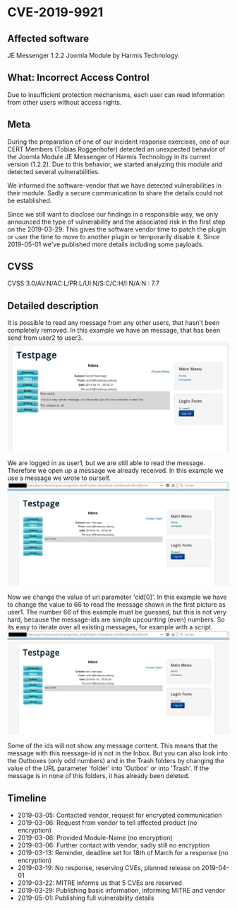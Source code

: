 # CVE-2019-9921

## Affected software
JE Messenger 1.2.2 Joomla Module by Harmis Technology.

## What: Incorrect Access Control
Due to insufficient protection mechanisms, each user can read information from other users without access rights.

## Meta
During the preparation of one of our incident response exercises, one of our CERT Members (Tobias Roggenhofer) detected an unexpected behavior of the Joomla Module JE Messenger of Harmis Technology in its current version (1.2.2). Due to this behavior, we started analyzing this module and detected several vulnerabilities.

We informed the software-vendor that we have detected vulnerabilities in their module. Sadly a secure communication to share the details could not be established.

Since we still want to disclose our findings in a responsible way, we only announced the type of vulnerability and the associated risk in the first step on the 2019-03-29. This gives the software vendor time to patch the plugin or user the time to move to another plugin or temporarily disable it. Since 2019-05-01 we've published more details including some payloads.

## CVSS
CVSS:3.0/AV:N/AC:L/PR:L/UI:N/S:C/C:H/I:N/A:N : 7.7

## Detailed description
It is possible to read any message from any other users, that hasn't been completely removed. 
In this example we have an message, that has been send from user2 to user3. 
![Secret Message from user2 to user3](/CVEs/CVE-2019-9921_1.png)

We are logged in as user1, but we are still able to read the message. Therefore we open up a message we already received. In this example we use a message we wrote to ourself.
![Message in the inbox of user1](/CVEs/CVE-2019-9921_2.png)

Now we change the value of url parameter 'cid[0]'. In this example we have to change the value to 66 to read the message shown in the first picture as user1. The number 66 of this example must be guessed, but this is not very hard, because the message-ids are simple upcounting (even) numbers. So its easy to iterate over all existing messages, for example with a script.
![Message in the inbox of user1](/CVEs/CVE-2019-9921_2.png)

Some of the ids will not show any message content. This means that the message with this message-id is not in the Inbox. But you can also look into the Outboxes (only odd numbers) and in the Trash folders by changing the value of the URL parameter 'folder' into 'Outbox' or into 'Trash'. If the message is in none of this folders, it has already been deleted.

## Timeline
* 2019-03-05: Contacted vendor, request for encrypted communication
* 2019-03-06: Request from vendor to tell affected product (no encryption)
* 2019-03-06: Provided Module-Name (no encryption)
* 2019-03-06: Further contact with vendor, sadly still no encryption
* 2019-03-13: Reminder, deadline set for 18th of March for a response (no encryption)
* 2019-03-19: No response, reserving CVEs, planned release on 2019-04-01
* 2019-03-22: MITRE informs us that 5 CVEs are reserved 
* 2019-03-29: Publishing basic information, informing MITRE and vendor
* 2019-05-01: Publishing full vulnerability details
